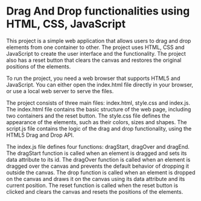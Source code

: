 # Drag And Drop functionalities using HTML, CSS, JavaScript
This project is a simple web application that allows users to drag and drop elements from one container to other. The project uses HTML, CSS and JavaScript to create the user interface and the functionality. The project also has a reset button that clears the canvas and restores the original positions of the elements.

To run the project, you need a web browser that supports HTML5 and JavaScript. You can either open the index.html file directly in your browser, or use a local web server to serve the files. 

The project consists of three main files: index.html, style.css and index.js. The index.html file contains the basic structure of the web page, including two containers and the reset button. The style.css file defines the appearance of the elements, such as their colors, sizes and shapes. The script.js file contains the logic of the drag and drop functionality, using the HTML5 Drag and Drop API.

The index.js file defines four functions:  dragStart, dragOver and dragEnd.  The dragStart function is called when an element is dragged and sets its data attribute to its id. The dragOver function is called when an element is dragged over the canvas and prevents the default behavior of dropping it outside the canvas. The drop function is called when an element is dropped on the canvas and draws it on the canvas using its data attribute and its current position. The reset function is called when the reset button is clicked and clears the canvas and resets the positions of the elements.